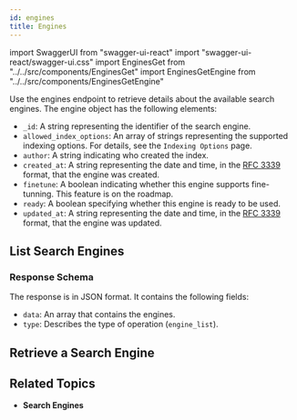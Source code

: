 ```yaml
---
id: engines
title: Engines
---
```


import SwaggerUI from "swagger-ui-react"
import "swagger-ui-react/swagger-ui.css"
import EnginesGet from "../../src/components/EnginesGet"
import EnginesGetEngine from "../../src/components/EnginesGetEngine"

Use the engines endpoint to retrieve details about the available search engines.
The engine object has the following elements:
- `_id`: A string representing the identifier of the search engine.
- `allowed_index_options`: An array of strings representing the supported indexing options. For details, see the `Indexing Options` page. <!-- TODO: Add link-->
- `author`: A string indicating who created the index.
- `created_at`: A string representing the date and time, in the [RFC 3339](https://datatracker.ietf.org/doc/html/rfc3339) format, that the engine was created.
- `finetune`: A boolean indicating whether this engine supports fine-tunning. This feature is on the roadmap. <!-- TODO: Add link-->
- `ready`: A boolean specifying whether this engine is ready to be used.
- `updated_at`: A string representing the date and time, in the [RFC 3339](https://datatracker.ietf.org/doc/html/rfc3339) format, that the engine was updated.


## List Search Engines


<EnginesGet />

### Response Schema

The response is in JSON format. It contains the following fields:
- `data`: An array that contains the engines.
- `type`: Describes the type of operation (`engine_list`). 


## Retrieve a Search Engine

<EnginesGetEngine />


## Related Topics

- **Search Engines** <!-- TODO: Add link-->
